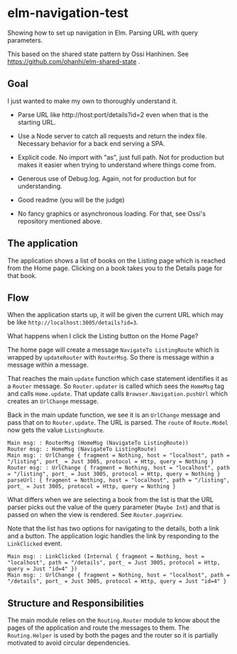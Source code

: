 # elm-navigation-test
Showing how to set up navigation in Elm. Parsing URL with query
parameters.

This based on the shared state pattern by Ossi Hanhinen. 
See https://github.com/ohanhi/elm-shared-state .

## Goal

I just wanted to make my own to thoroughly understand it.

* Parse URL like http://host:port/details?id=2 even when
that is the starting URL.

* Use a Node server to catch all requests and return the index file. 
Necessary behavior for a back end serving a SPA. 
 
* Explicit code. No import with "as", just full path.
Not for production but makes it easier when trying to understand where
things come from.

* Generous use of Debug.log. Again, not for production but for understanding.

* Good readme (you will be the judge)

* No fancy graphics or asynchronous loading. For that, see Ossi's 
repository mentioned above.

## The application

The application shows a list of books on the Listing page which is reached 
from the Home page. Clicking on a book takes you to the Details page for that
book.


## Flow

When the application starts up, it will be given the current URL
which may be like `http://localhost:3005/details?id=3`.

What happens when I click the Listing button on the Home Page?

The home page will create a message `NavigateTo ListingRoute` which is
wrapped by `updateRouter` with `RouterMsg`. So there is message within 
a message within a message.

That reaches the main `update` function which case statement identifies it 
as a `Router` message. So `Router.updater` is called which sees the `HomeMsg`
tag and calls `Home.update`. 
That update calls `Browser.Navigation.pushUrl` which creates an
`UrlChange` message. 

Back in the main update function, we see it is an `UrlChange` message and
pass that on to `Router.update`. The URL is parsed. The `route` of
`Route.Model` now gets the value `ListingRoute`. 

````
Main msg: : RouterMsg (HomeMsg (NavigateTo ListingRoute))
Router msg: : HomeMsg (NavigateTo ListingRoute)
Main msg: : UrlChange { fragment = Nothing, host = "localhost", path = "/listing", port_ = Just 3005, protocol = Http, query = Nothing }
Router msg: : UrlChange { fragment = Nothing, host = "localhost", path = "/listing", port_ = Just 3005, protocol = Http, query = Nothing }
parseUrl: { fragment = Nothing, host = "localhost", path = "/listing", port_ = Just 3005, protocol = Http, query = Nothing }
````

What differs when we are selecting a book from the list is that the
URL parser picks out the value of the query parameter (`Maybe Int`)
and that is passed on when the view is rendered. See `Router.pageView`.

Note that the list has two options for navigating to the details, both 
a link and a button. The application logic handles the link by responding
to the `LinkClicked` event.

````
Main msg: : LinkClicked (Internal { fragment = Nothing, host = "localhost", path = "/details", port_ = Just 3005, protocol = Http, query = Just "id=4" })
Main msg: : UrlChange { fragment = Nothing, host = "localhost", path = "/details", port_ = Just 3005, protocol = Http, query = Just "id=4" }
````

## Structure and Responsibilities

The main module relies on the `Routing.Router` module to know about the
pages of the application and route the messages to them. 
The `Routing.Helper` is used by both the pages and the router so it is
partially motivated to avoid circular dependencies.



